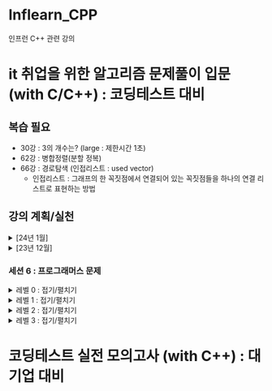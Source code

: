 # Inflearn_CPP
인프런 C++ 관련 강의


# it 취업을 위한 알고리즘 문제풀이 입문 (with C/C++) : 코딩테스트 대비
## 복습 필요
- 30강 : 3의 개수는? (large : 제한시간 1초)
- 62강 : 병합정렬(분할 정복)
- 66강 : 경로탐색 (인접리스트 : used vector)
  - 인접리스트 : 그래프의 한 꼭짓점에서 연결되어 있는 꼭짓점들을 하나의 연결 리스트로 표현하는 방법

## 강의 계획/실천

<details>
<summary> [24년 1월] </summary>

|주차|월|화|수|목|금|토|일|
|:--:|:--:|:--:|:--:|:--:|:--:|:--:|:--:|
|**1주차**|**1일**|**2일**|**3일**|**4일**|**5일**|**6일**|**7일**|
|**챕터1**|||||36, 37|38, 39|40, 41|
|**챕터4**|||||73~75|76,77|78,79|
|**2주차**|**8일**|**9일**|**10일**|**11일**|**12일**|**13일**|**14일**|
|**챕터2**|42, 43|44, 45|46, 47|48, 49|50, 51|52, 53|54, 55|
|**챕터4**|80, 81|82, 83|84, 85|86, 87|88, 89|||
|**3주차**|**15일**|**16일**|**17일**|**18일**|**19일**|**20일**|**21일**|
|**챕터5**|0~3|4~7|8~11|12~14||||

</details>


<details>
<summary> [23년 12월] </summary>

|주차|월|화|수|목|금|토|일|
|:--:|:--:|:--:|:--:|:--:|:--:|:--:|:--:|
|**2주차**|**4일**|**5일**|**6일**|**7일**|**8일**|**9일**|**10일**|
|**챕터1**|~~1강, 2강~~|~~3강~~|~~4강, 5강~~|~~6강~~|~~7강, 8강~~|~~9강, 10강~~|~~11강, 12강~~|
|**챕터3**|~~56강, 56강~~||~~57강~~||~~58강~~|~~59강~~|~~60강~~|
|**3주차**|**11일**|**12일**|**13일**|**14일**|**15일**|**16일**|**17일**|
|**챕터1**|~~13강, 14강~~|~~15강~~|~~16강~~|~~17강~~|~~18강~~|||
|**챕터3**|~~61강~~||~~62강~~||~~63강~~|||
|**4주차**|**18일**|**19일**|**20일**|**21일**|**22일**|**23일**|**24일**|
|**챕터1**|~~19강, 20강, 21강~~|~~22강~~|~~23강, 24강~~|~~25강, 26강~~|||~~27강, 28강, 29강, 31강~~|
|**챕터3**||~~64강, 65강~~|~~66강, 67강, 68강~~|~~69강~~||||
|**5주차**|**25일**|**26일**|**27일**|**28일**|**29일**|**30일**|**31일**|
|**챕터2**|~~30강~~|~~32강, 33강~~|~~34강, 35강~~||||
|**챕터4**||~~70강~~|~~71강, 72강~~|||||

</details>



### 세션 6 : 프로그래머스 문제

<details>
<summary> 레벨 0 : 접기/펼치기</summary>

|Solve|no|level|name|solution|anything|
|--|--|-----|----|--------|----|
|△|1|[레벨0]|공백으로 구분하기 1|split() 함수 쓰기|복습 필요|
|△|2|[레벨0]|공백으로 구분하기 2|split() 함수 쓰기|c++의 split 대체 가능한 reference 찾아보기|
|O|3|[레벨0]|X 사이의 개수|문자열 탐색|
|O|4|[레벨0]|전국대회 선발고사|좌표정렬|
|O|5|[레벨0]|배열의 원소 삭제하기|셋 자료구조|
|O|6|[레벨0]|정수를 나선형으로 배치하기|시뮬레이션, 구현|
|△|7|[레벨0]|OX 퀴즈|split() 함수 사용|
|O|8|[레벨0]|한 번만 등장한 문자|해시|
|O|9|[레벨0]|안전지대|8방향 탐색 시뮬레이션|
|O|10|[레벨0]|최빈값 구하기|해시|

</details>

<details>
<summary> 레벨 1 : 접기/펼치기</summary>

|Solve|no|level|name|solution|link|
|--|--|-----|----|--------|----|
|O|11|[레벨1]|달리기 경주|해시|[풀이](https://github.com/ise-yen/StudyProgrammers/blob/main/Level1/%EB%8B%AC%EB%A6%AC%EA%B8%B0%20%EA%B2%BD%EC%A3%BC.cpp)
|O|12|[레벨1]|추억 점수|해시|[풀이](https://github.com/ise-yen/StudyProgrammers/blob/main/Level1/%EC%B6%94%EC%96%B5%20%EC%A0%90%EC%88%98.cpp)
|O|13|[레벨1]|공원 산책|방향탐색 시뮬레이션|[풀이](https://github.com/ise-yen/StudyProgrammers/blob/main/programmersAlgo/Level1/%EA%B3%B5%EC%9B%90%20%EC%82%B0%EC%B1%85.cpp)
|O|14|[레벨1]|바탕화면 정리|2차원 배열탐색|[풀이](https://github.com/ise-yen/StudyProgrammers/blob/main/Level1/%EB%B0%94%ED%83%95%ED%99%94%EB%A9%B4%20%EC%A0%95%EB%A6%AC.cpp)
|O|15|[레벨1]|덧칠하기|그리디|[풀이](https://github.com/ise-yen/StudyProgrammers/blob/main/Level1/%EB%8D%A7%EC%B9%A0%ED%95%98%EA%B8%B0.cpp)
|O|16|[레벨1]|[대충 만든 자판](https://school.programmers.co.kr/learn/courses/30/lessons/160586)|해시|[풀이](https://github.com/ise-yen/StudyProgrammers/blob/main/Level1/%EB%8C%80%EC%B6%A9%20%EB%A7%8C%EB%93%A0%20%EC%9E%90%ED%8C%90(%ED%95%B4%EC%8B%9C).cpp)
|O|17|[레벨1]|[햄버거만들기](https://school.programmers.co.kr/learn/courses/30/lessons/133502)|스택|[풀이](https://github.com/ise-yen/StudyProgrammers/blob/main/Level1/%ED%96%84%EB%B2%84%EA%B1%B0%20%EB%A7%8C%EB%93%A4%EA%B8%B0(stack).cpp)
|O|18|[레벨1]|삼총사|3중for|[풀이](https://github.com/ise-yen/StudyProgrammers/blob/main/programmersAlgo/Level1/%EC%82%BC%EC%B4%9D%EC%82%AC.cpp)
|O|19|[레벨1]|[숫자짝꿍](https://school.programmers.co.kr/learn/courses/30/lessons/131128)|해시|[풀이](https://github.com/ise-yen/StudyProgrammers/blob/main/Level1/%EC%88%AB%EC%9E%90%20%EC%A7%9D%EA%BF%8D.cpp)
|O|20|[레벨1]|[성격유형 검사하기](https://school.programmers.co.kr/learn/courses/30/lessons/118666)|해시|[풀이](https://github.com/ise-yen/StudyProgrammers/blob/main/programmersAlgo/Level1/%EC%84%B1%EA%B2%A9%20%EC%9C%A0%ED%98%95%20%EA%B2%80%EC%82%AC.cpp)
|O|21|[레벨1]|[신고결과받기](https://school.programmers.co.kr/learn/courses/30/lessons/92334)|해시|[풀이](https://github.com/ise-yen/StudyProgrammers/blob/main/2022%20KAKAO%20BLIND%20RECRUITMENT/%EC%8B%A0%EA%B3%A0%20%EA%B2%B0%EA%B3%BC%20%EB%B0%9B%EA%B8%B0.cpp)
|O|22|[레벨1]|없는 숫자 더하기|해시|[풀이](https://github.com/ise-yen/StudyProgrammers/blob/main/programmersAlgo/MonthlyCodeChallenge/Season3/%EC%97%86%EB%8A%94%20%EC%88%AB%EC%9E%90%20%EB%8D%94%ED%95%98%EA%B8%B0(%ED%95%B4%EC%8B%9C).cpp)
||23|[레벨1]|신규 아이디 추천|정규식 사용|
|O|24|[레벨1]|[키패드누르기](https://school.programmers.co.kr/learn/courses/30/lessons/67256)|시뮬레이션 구현|[풀이](https://github.com/ise-yen/StudyProgrammers/blob/main/2020%20%EC%B9%B4%EC%B9%B4%EC%98%A4%20%EC%9D%B8%ED%84%B4%EC%8B%AD/%ED%82%A4%ED%8C%A8%EB%93%9C%20%EB%88%84%EB%A5%B4%EA%B8%B0.cpp)
|O|25|[레벨1]|[크레인 인형뽑기 게임](https://school.programmers.co.kr/learn/courses/30/lessons/64061)|시뮬레이션, 스택|[풀이](https://github.com/ise-yen/StudyProgrammers/blob/main/2019%20%EC%B9%B4%EC%B9%B4%EC%98%A4%20%EA%B0%9C%EB%B0%9C%EC%9E%90%20%EA%B2%A8%EC%9A%B8%20%EC%9D%B8%ED%84%B4%EC%8B%AD/%ED%81%AC%EB%A0%88%EC%9D%B8%20%EC%9D%B8%ED%98%95%EB%BD%91%EA%B8%B0%20%EA%B2%8C%EC%9E%84.cpp)
|O|26|[레벨1]|체육복|그리디|[풀이](https://github.com/ise-yen/StudyProgrammers/tree/main/Level1)
|O|27|[레벨1]|[완주하지 못한 선수](https://school.programmers.co.kr/learn/courses/30/lessons/42576)|해시|[풀이](https://github.com/ise-yen/StudyProgrammers/blob/main/Level1/%EC%99%84%EC%A3%BC%ED%95%98%EC%A7%80%20%EB%AA%BB%ED%95%9C%20%EC%84%A0%EC%88%98.cpp)

</details>

<details>
<summary> 레벨 2 : 접기/펼치기</summary>

|Solve|no|level|name|solution|link|
|--|--|-----|----|--------|----|
||28|[레벨2]|요격시스템|그리디|
||29|[레벨2]|연속된 부분 수열의 합|슬라이딩 윈도우(two pointers)|
||30|[레벨2]|과제 진행하기|스택, 우선순위큐 사용|
||31|[레벨2]|광물캐기|DFS를 이용한 완전탐색|
||32|[레벨2]|리코쳇 로봇|BFS(너비 우선 탐색)|
||33|[레벨2]|미로탈출|BFS|
||34|[레벨2]|호텔 대실|정열, 우선순위 큐|
||35|[레벨2]|무인도 여행|DFS 블러드 필|
||36|[레벨2]|뒤에 있는 큰 수 찾기|스택|
||37|[레벨2]|시소짝꿍|이진탐색|
||38|[레벨2]|택배 배달과 수거하기|시뮬레이션, 구현|
||39|[레벨2]|이모티콘 할인행사|DFS|
||40|[레벨2]|마법의 엘리베이터|그리디|
||41|[레벨2]|디펜스 게임|이진탐색|
||42|[레벨2]|점 찍기|이진탐색|
||43|[레벨2]|귤 고르기|해시, 정렬, 그리디|
||44|[레벨2]|택배상자|스택|
||45|[레벨2]|혼자 놀기의 달인|유니온 앤 파인드|
||46|[레벨2]|할인행사|3중 for|
||47|[레벨2]|두 큐 합 같게 만들기|큐|
||48|[레벨2]|양궁 대회|DFS|
||49|[레벨2]|주차 요금 계산|해싱|
||50|[레벨2]|피로도|순열(DFS)|
||51|[레벨2]|전력망을 둘로 나누기|그래프|
||52|[레벨2]|빛의 경로 사이클|BFS|
||53|[레벨2]|거리두기 확인하기|시뮬레이션, 구현|
||54|[레벨2]|괄호 회전하기|스택|
||55|[레벨2]|순위검색|결정알고리즘|
||56|[레벨2]|메뉴 리뉴얼|조합(DFS)|
||57|[레벨2]|튜플|set, 정렬|
||58|[레벨2]|문자열 압축|DFS|
||59|[레벨2]|스킬트리|큐|
||60|[레벨2]|타켓 넘버|DFS|
||61|[레벨2]|구명보트|그리디|
||62|[레벨2]|큰 수 만들기|그리디, 스택|
||63|[레벨2]|소수 찾기|DFS|
||64|[레벨2]|프로세스|우선순위 큐|
||65|[레벨2]|기능개발|큐|
||66|[레벨2]|주식가격|스택|
||67|[레벨2]|다리르 지나는 트럭|큐|
||68|[레벨2]|캐시|구현|
||69|[레벨2]|프렌즈4블록|구현|
||70|[레벨2]|배달|다익스트라|
||71|[레벨2]|가장 큰 정사각형|다이나믹|
||72|[레벨2]|게임 맵 최단거리|BFS|
||73|[레벨2]|단체 사진 찍기|DFS|

</details>

<details>
<summary> 레벨 3 : 접기/펼치기</summary>

|Solve|no|level|name|solution|link|
|--|--|-----|----|--------|----|
||74|[레벨3]|숫자 타자 대회|top down 다이나믹
||75|[레벨3]|등대|DFS
||76|[레벨3]|부대 복귀|다익스트라
||77|[레벨3]|2차원 동전 뒤집기|시뮬레이션
||78|[레벨3]|고고학 최고의 발견|DFS
||79|[레벨3]|카운트 다운|다이나믹
||80|[레벨3]|등산코스 정하기|다익스트라
||81|[레벨3]|코딩 테스트 공부|다이나믹
||82|[레벨3]|사라진 발판|DFS
||83|[레벨3]|파괴되지 않은 건물|시뮬레이션
||84|[레벨3]|양과 늑대|DFS
||85|[레벨3]|아이템 줍기|BFS
||86|[레벨3]|공 이동 시뮬레이션|시뮬레이션
||87|[레벨3]|금과 은 운반하기|이진탐색
||88|[레벨3]|퍼즐 조각 채우기|구현, BFS  
||89|[레벨3]|다단계 칫솔 판매|트리, 해시
||90|[레벨3]|모두 0으로 만들기|트리, DFS
||91|[레벨3]|카드 짝 맞추기|DFS, BFS
||92|[레벨3]|광고삽입|시간파싱
||93|[레벨3]|합승 택시 요금|플로이드워샬
||94|[레벨3]|풍선 터트리기|구현
||95|[레벨3]|경주로 건설|BFS
||96|[레벨3]|보석 쇼핑|슬라이딩 윈도우, two pointers
||97|[레벨3]|블록 이동하기|BFS, 시뮬레이션
||98|[레벨3]|외벽 점검|DFS
||99|[레벨3]|기둥과 보 설치|구현
||100|[레벨3]|순위|플로이드 워샬
||101|[레벨3]|가장 먼 노드|다익스트라
||102|[레벨3]|입국심사|이진탐색
||103|[레벨3]|여행경로|DFS
||104|[레벨3]|네트워크|DFS
||105|[레벨3]|정수 삼각형|다이나믹
||106|[레벨3]|단속카메라|그리디
||107|[레벨3]|섬 연결하기|크루스칼
||108|[레벨3]|기지국 설치|그리디
||109|[레벨3]|스티커 모으기(2)|다이나믹
||110|[레벨3]|가장 긴 팰린드롬 -구현
||111|[레벨3]|보행자 천국|다이나믹

</details>



# 코딩테스트 실전 모의고사 (with C++) : 대기업 대비


